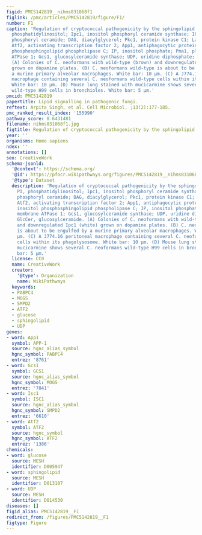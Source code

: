 ```yaml
---
figid: PMC5142819__nihms831068f1
figlink: /pmc/articles/PMC5142819/figure/F1/
number: F1
caption: 'Regulation of cryptococcal pathogenicity by the sphingolipid pathway. PI,
  phosphatidylinositol; Ipc1, inositol phosphoryl ceramide synthase; IPC, inositol
  phosphoryl ceramide; DAG, diacylglycerol; Pkc1, protein kinase C1; Lac1, laccase;
  Atf2, activating transcription factor 2; App1, antiphagocytic protein 1; Isc1, inositol
  phosphosphingolipid phospholipase C; IP, inositol phosphate; Pma1, plasma membrane
  ATPase 1; Gcs1, glucosylceramide synthase; UDP, uridine diphosphate; GlcCer, glucosylceramide.
  (A) Colonies of C. neoformans with wild-type (brown) and downregulated Ipc1 (white)
  grown on dopamine plates. (B) C. neoformans wild-type is about to be engulfed by
  a murine primary alveolar macrophages. White bar: 10 μm. (C) A J774.16 peritoneal
  macrophage containing several C. neoformans wild-type cells within its phagolysosome.
  White bar: 10 μm. (D) Mouse lung stained with mucicarmine shows several C. neoformans
  wild-type H99 cells in bronchioles. White bar: 5 μm.'
pmcid: PMC5142819
papertitle: Lipid signalling in pathogenic fungi.
reftext: Arpita Singh, et al. Cell Microbiol. ;13(2):177-185.
pmc_ranked_result_index: '155990'
pathway_score: 0.6431481
filename: nihms831068f1.jpg
figtitle: Regulation of cryptococcal pathogenicity by the sphingolipid pathway
year: ''
organisms: Homo sapiens
ndex: ''
annotations: []
seo: CreativeWork
schema-jsonld:
  '@context': https://schema.org/
  '@id': https://pfocr.wikipathways.org/figures/PMC5142819__nihms831068f1.html
  '@type': Dataset
  description: 'Regulation of cryptococcal pathogenicity by the sphingolipid pathway.
    PI, phosphatidylinositol; Ipc1, inositol phosphoryl ceramide synthase; IPC, inositol
    phosphoryl ceramide; DAG, diacylglycerol; Pkc1, protein kinase C1; Lac1, laccase;
    Atf2, activating transcription factor 2; App1, antiphagocytic protein 1; Isc1,
    inositol phosphosphingolipid phospholipase C; IP, inositol phosphate; Pma1, plasma
    membrane ATPase 1; Gcs1, glucosylceramide synthase; UDP, uridine diphosphate;
    GlcCer, glucosylceramide. (A) Colonies of C. neoformans with wild-type (brown)
    and downregulated Ipc1 (white) grown on dopamine plates. (B) C. neoformans wild-type
    is about to be engulfed by a murine primary alveolar macrophages. White bar: 10
    μm. (C) A J774.16 peritoneal macrophage containing several C. neoformans wild-type
    cells within its phagolysosome. White bar: 10 μm. (D) Mouse lung stained with
    mucicarmine shows several C. neoformans wild-type H99 cells in bronchioles. White
    bar: 5 μm.'
  license: CC0
  name: CreativeWork
  creator:
    '@type': Organization
    name: WikiPathways
  keywords:
  - PABPC4
  - MOGS
  - SMPD2
  - ATF2
  - glucose
  - sphingolipid
  - UDP
genes:
- word: App1
  symbol: APP-1
  source: hgnc_alias_symbol
  hgnc_symbol: PABPC4
  entrez: '8761'
- word: Gcs1
  symbol: GCS1
  source: hgnc_alias_symbol
  hgnc_symbol: MOGS
  entrez: '7841'
- word: Isc1
  symbol: ISC1
  source: hgnc_alias_symbol
  hgnc_symbol: SMPD2
  entrez: '6610'
- word: Atf2
  symbol: ATF2
  source: hgnc_symbol
  hgnc_symbol: ATF2
  entrez: '1386'
chemicals:
- word: glucose
  source: MESH
  identifier: D005947
- word: sphingolipid
  source: MESH
  identifier: D013107
- word: UDP
  source: MESH
  identifier: D014530
diseases: []
figid_alias: PMC5142819__F1
redirect_from: /figures/PMC5142819__F1
figtype: Figure
---
```

